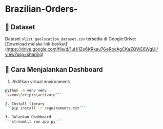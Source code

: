 # Brazilian-Orders-

## 📂 Dataset

Dataset `olist_geolocation_dataset.csv` tersedia di Google Drive:
[Download melalui link berikut] (https://drive.google.com/file/d/1uHi1Zo6KRkau7GeRocAgCKaZQWE6WgUl/view?usp=sharing)

## 🚀 Cara Menjalankan Dashboard

1. Aktifkan virtual environment:
```bash
python -m venv venv
.\venv\Scripts\activate```

2. Install library
```pip install -r requirements.txt```

3. Jalankan Dashboard
```streamlit run app.py```
